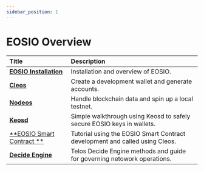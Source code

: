 ```yaml
---
sidebar_position: 1
---
```



# EOSIO Overview

| Title | Description |
| :--- | :--- |
| [**EOSIO Installation**](getting_started_eosio.md) | Installation and overview of EOSIO. |
| [**Cleos**](cleos.md) | Create a development wallet and generate accounts. |
| [**Nodeos**](nodeos.md) | Handle blockchain data and spin up a local testnet. |
| [**Keosd**](keosd.md) | Simple walkthrough using Keosd to safely secure EOSIO keys in wallets. |
| [**EOSIO Smart Contract **](hello_world.md) | Tutorial using the EOSIO Smart Contract development and called using Cleos. |
| [**Decide Engine**](decide_engine.md) | Telos Decide Engine methods and guide for governing netowork operations.  |
